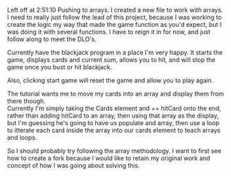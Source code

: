 Left off at 2:51:10
Pushing to arrays.  I created a new file to work with arrays.  I need to really just follow the lead of this project,
because I was working to create the logic my way that made the game function as you'd expect, but I was doing it with 
several functions.  I have to reign it in for now, and just follow along to meet the DLO's.



Currently have the blackjack program in a place I'm very happy.
It starts the game, displays cards and current sum, allows you to hit,
and will stop the game once you bust or hit blackjack.  

Also, clicking start game will reset the game and allow you to play again.

The tutorial wants me to move my cards into an array and display them from there though.  
Currently I'm simply taking the Cards element and += hitCard onto the end, rather than
adding hitCard to an array, then using that array as the display, but I'm guessing he's going 
to have us populate and array, then use a loop to itterate each card inside the array into our
cards element to teach arrays and loops.  

So I should probably try following the array methodology.  I want to first see how to create a fork
because I would like to retain my original work and concept of how I was going about solving this.

